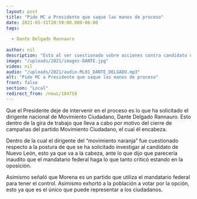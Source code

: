 ```yaml
---
layout: post
title: "Pide MC a Presidente que saque las manos de proceso"
date: 2021-05-31T20:59:00.000-06:00
tags:
  
  - Dante Delgado Rannauro
  
author: nil
description: "Esto al ser cuestionado sobre acciones contra candidato de Nuevo León. "
image: "/uploads/2021/images-DANTE.jpg"
video: nil
audio: "/uploads/2021/audio-ML01_DANTE_DELGADO.mp3"
alt: "Pide MC a Presidente que saque las manos de proceso"
front: false
section: "Local"
redirect_from: /news/184758
---
```


Que el Presidente deje de intervenir en el proceso es lo que ha solicitado el dirigente nacional de Movimiento Ciudadano, Dante Delgado Rannauro. Esto dentro de la gira de trabajo que lleva a cabo por motivo del cierre de campañas del partido Movimiento Ciudadano, el cual él encabeza.

Dentro de la cual el dirigente del “movimiento naranja” fue cuestionado respecto a la postura de que se ha solicitado investigar al candidato de Nuevo León, esto ya que va a la cabeza, ante lo que dijo que parecería inaudito que el mandatario federal haga lo que tanto criticó estando en la oposición.

Asimismo señaló que Morena es un partido que utiliza el mandatario federal para tener el control. Asimismo exhortó a la población a votar por la opción, esto ya que es el único que puede representar a los ciudadanos.
